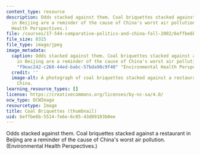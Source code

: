 ```yaml
---
content_type: resource
description: Odds stacked against them. Coal briquettes stacked against a restaurant
  in Beijing are a reminder of the cause of China's worst air pollution. (Environmental
  Health Perspectives.)
file: /courses/17-544-comparative-politics-and-china-fall-2002/6effbe6b5514fe6e6c0543d09103b0ee_17-544f02-th.jpg
file_size: 8315
file_type: image/jpeg
image_metadata:
  caption: Odds stacked against them. Coal briquettes stacked against a restaurant
    in Beijing are a reminder of the cause of China's worst air pollution. ({{% resource_link
    "f9eac242-c268-44ed-babc-57bda98c9f40" "Environmental Health Perspectives" %}}.)
  credit: ''
  image-alt: A photograph of coal briquettes stacked against a restaurant in Beijing,
    China.
learning_resource_types: []
license: https://creativecommons.org/licenses/by-nc-sa/4.0/
ocw_type: OCWImage
resourcetype: Image
title: Coal Briquettes (thumbnail)
uid: 6effbe6b-5514-fe6e-6c05-43d09103b0ee
---
```

Odds stacked against them. Coal briquettes stacked against a restaurant in Beijing are a reminder of the cause of China's worst air pollution. (Environmental Health Perspectives.)